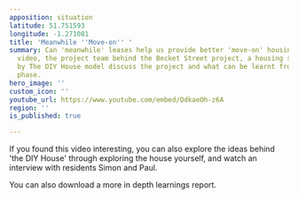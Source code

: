 ```yaml
---
apposition: situation
latitude: 51.751593
longitude: -1.271081
title: 'Meanwhile ''Move-on'' '
summary: Can 'meanwhile' leases help us provide better 'move-on' housing? In this
  video, the project team behind the Becket Street project, a housing scheme inspired
  by The DIY House model discuss the project and what can be learnt from its first
  phase.
hero_image: ''
custom_icon: ''
youtube_url: https://www.youtube.com/embed/OdkaeOh-z6A
region: ''
is_published: true

---
```

If you found this video interesting, you can also explore the ideas behind 'the DIY House' through exploring the house yourself, and watch an interview with residents Simon and Paul.

You can also download a more in depth learnings report.